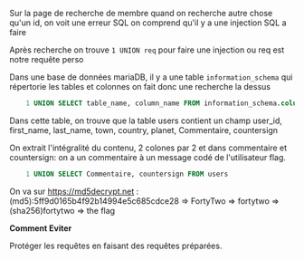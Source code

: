 Sur la page de recherche de membre quand on recherche autre chose qu'un id, on voit une erreur SQL on comprend qu'il y a une injection SQL a faire

Après recherche on trouve `1 UNION req` pour faire une injection ou req est notre requête perso

Dans une base de données mariaDB, il y a une table `information_schema` qui répertorie les tables et colonnes on fait donc une recherche la dessus

```SQL
	1 UNION SELECT table_name, column_name FROM information_schema.columns
```

Dans cette table, on trouve que la table users contient un champ user_id, first_name, last_name, town, country, planet, Commentaire, countersign

On extrait l'intégralité du contenu, 2 colones par 2 et dans commentaire et countersign: on a un commentaire à un message codé de l'utilisateur flag.

```SQL
	1 UNION SELECT Commentaire, countersign FROM users
```

On va sur https://md5decrypt.net : (md5):5ff9d0165b4f92b14994e5c685cdce28 => FortyTwo => fortytwo => (sha256)fortytwo => the flag

**Comment Eviter**

Protéger les requêtes en faisant des requêtes préparées.
